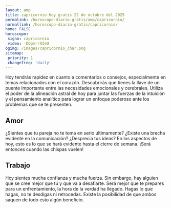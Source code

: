 ```yaml
---
layout: amp
title: capricornio hoy gratis 22 de octubre del 2025 
permalink: /horoscopo-diario-gratis/amp/capricornio/
normallink: /horoscopo-diario-gratis/capricornio/
home: FALSE
horoscopo:
 signo: capricornio
 video: -DQpmrrAIeU
ogimg: /images/capricornio_char.png
sitemap:
 priority: 1
 changefreq: 'daily'
---
```



Hoy tendrás rapidez en cuanto a comentarios o consejos, especialmente en temas relacionados con el corazón. Descubrirás que tienes la llave de un puente importante entre las necesidades emocionales y cerebrales. Utiliza el poder de la alineación astral de hoy para juntar las fuerzas de la intuición y el pensamiento analítico para lograr un enfoque poderoso ante los problemas que se te presenten.

## Amor

¿Sientes que tu pareja no te toma en serio últimamente? ¿Existe una brecha evidente en la comunicación? ¿Desprecia tus ideas? En los aspectos de hoy, esto es lo que se hará evidente hasta el cierre de semana. ¡Será entonces cuando las chispas vuelen!

## Trabajo

Hoy sientes mucha confianza y mucha fuerza. Sin embargo, hay alguien que se cree mejor que tú y que va a desafiarte. Será mejor que te prepares para un enfrentamiento, la hora de la verdad ha llegado. Hagas lo que hagas, no te desdigas ni retrocedas. Existe la posibilidad de que ambos saquen de todo esto algún beneficio.